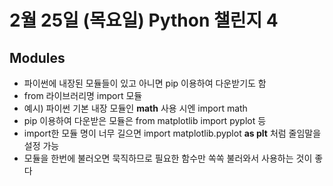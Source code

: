 # 2월 25일 (목요일) Python 챌린지 4

## Modules
- 파이썬에 내장된 모듈들이 있고 아니면 pip 이용하여 다운받기도 함
- from 라이브러리명 import 모듈
- 예시) 파이썬 기본 내장 모듈인 **math** 사용 시엔 import math
- pip 이용하여 다운받은 모듈은 from matplotlib import pyplot 등
- import한 모듈 명이 너무 길으면 import matplotlib.pyplot **as plt** 처럼 줄임말을 설정 가능
- 모듈을 한번에 불러오면 묵직하므로 필요한 함수만 쏙쏙 불러와서 사용하는 것이 좋다